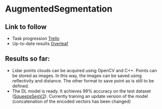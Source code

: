 # AugmentedSegmentation

## Link to follow
- Task progression [Trello](https://trello.com/invite/b/dxnfcYRU/ATTI9eb6d78e986a5e327e06514491051d0c3811719A/tasks)
- Up-to-date results [Overleaf](https://www.overleaf.com/5577634941bpjdjdrgjmvg)



## Results so far:
- Lidar points clouds can be acquired using OpenCV and C++. Points can be stored as images. In this way, the images can be saved using reflectivity and distance. The other format to save point as is still to be defined. 
- The DL model is ready. It achieves 99% accuracy on the test dataset ([SqueezeSegV2](https://github.com/xuanyuzhou98/SqueezeSegV2)). Currently training an update version of the model (concatenation of the encoded vectors has been changed)
